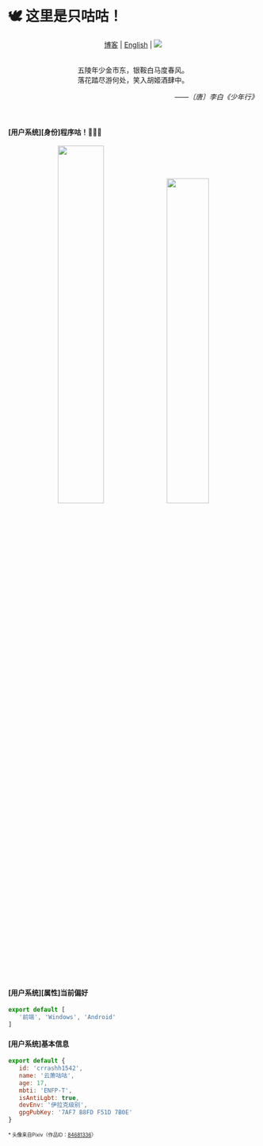 # 🕊️ 这里是只咕咕！
  
<p align="center">
   <a href="https://blog.crrashh.com">博客</a> | 
   <a href="./README.en.md">English</a> | 
  <img src="https://komarev.com/ghpvc/?username=crrashh1542&label=Profile%20views&color=0e75b6&style=flat&color=green&logo=github" />
</p><br/>

<div align="center">五陵年少金市东，银鞍白马度春风。</div>
<div align="center">落花踏尽游何处，笑入胡姬酒肆中。</div>
<p align="right"><i>——〔唐〕李白《少年行》</i></p><br />

#### [用户系统][身份]程序咕！👨🏻‍💻
<p align="center">
   <img src="https://github-readme-stats.vercel.app/api?username=crrashh1542&show_icons=true&icon_color=CE1D2D&text_color=718096&bg_color=00000000&show=prs_merged,prs_merged_percentage&locale=cn" width="43%" />
   <img src="https://github-readme-stats.vercel.app/api/top-langs/?username=crrashh1542&layout=compact&langs_count=6&hide=C,Assembly,Shell,Perl,Makefile,Python,Roff,SmPL,Yacc,C%2B%2B" width="41%" />
</p>

#### [用户系统][属性]当前偏好
```js
export default [
   '前端', 'Windows', 'Android'
]
```

#### [用户系统]基本信息 
```js
export default {
   id: 'crrashh1542',
   name: '云萧咕咕',
   age: 17,
   mbti: 'ENFP-T',
   isAntiLgbt: true,
   devEnv: '伊拉克级别',
   gpgPubKey: '7AF7 B8FD F51D 7B0E'
}
```

<font size="1">* 头像来自Pixiv（作品ID：[84681336](https://www.pixiv.net/artworks/84681336)）</font>
